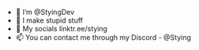 - 👋 I’m @StyingDev
- 👀 I make stupid stuff
- 🌱 My socials linktr.ee/stying
- 📫 You can contact me through my Discord - @Stying

<!---
StyingDev/StyingDev is a ✨ special ✨ repository because its `README.md` (this file) appears on your GitHub profile.
You can click the Preview link to take a look at your changes.
--->
